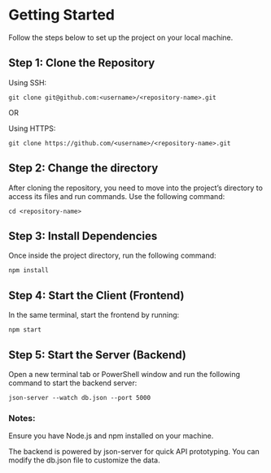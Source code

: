 # Getting Started
Follow the steps below to set up the project on your local machine.

## Step 1: Clone the Repository
Using SSH:
```
git clone git@github.com:<username>/<repository-name>.git
```
OR

Using HTTPS:
```
git clone https://github.com/<username>/<repository-name>.git
```

## Step 2: Change the directory
After cloning the repository, you need to move into the project’s directory to access its files and run commands. Use the following command:
```
cd <repository-name>
```

## Step 3: Install Dependencies
Once inside the project directory, run the following command:
```
npm install
```

## Step 4: Start the Client (Frontend)
In the same terminal, start the frontend by running:
```
npm start
```

## Step 5: Start the Server (Backend)
Open a new terminal tab or PowerShell window and run the following command to start the backend server:
```
json-server --watch db.json --port 5000
```

### Notes:
Ensure you have Node.js and npm installed on your machine.

The backend is powered by json-server for quick API prototyping. You can modify the db.json file to customize the data.
 
